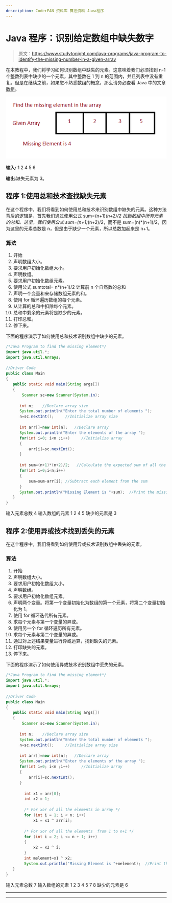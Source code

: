 ```yaml
---
description: CoderFAN 资料库 算法资料 Java程序
---
```


# Java 程序：识别给定数组中缺失数字

> 原文：<https://www.studytonight.com/java-programs/java-program-to-identify-the-missing-number-in-a-given-array>

在本教程中，我们将学习如何识别数组中缺失的元素。这意味着我们必须找到 n-1 个整数列表中缺少的一个元素，其中整数在 1 到 n 的范围内，并且列表中没有重复。但是在继续之前，如果您不熟悉数组的概念，那么请务必查看 Java 中的文章[数组](https://www.studytonight.com/java/array.php)。

![](img/077107b1c0c943be9df2b65f37db2213.png)

**输入:** 1 2 4 5 6

**输出**:缺失元素为 3。

## 程序 1:使用总和技术查找缺失元素

在这个程序中，我们将看到如何使用总和技术来识别数组中缺失的元素。这种方法背后的逻辑是，首先我们通过使用公式 sum=(n+1)*(n+2)/2 找到数组中所有元素的总和。这里，我们使用公式 sum=(n+1)*(n+2)/2，而不是 sum=(n)*(n+1)/2，因为这里的元素总数是 n，但是由于缺少一个元素，所以总数加起来是 n+1。

### 算法

1.  开始
2.  声明数组大小。
3.  要求用户初始化数组大小。
4.  声明数组。
5.  要求用户初始化数组元素。
6.  使用公式 sumtotal= n*(n+1)/2 计算前 n 个自然数的总和
7.  声明一个变量和来存储数组元素的和。
8.  使用 for 循环遍历数组的每个元素。
9.  从计算的总和中扣除每个元素。
10.  总和中剩余的元素将是缺少的元素。
11.  打印总和。
12.  停下来。

下面的程序演示了如何使用总和技术识别数组中缺少的元素。

```java
/*Java Program to find the missing element*/
import java.util.*;  
import java.util.Arrays; 

//Driver Code
public class Main  
{  
   public static void main(String args[])   
   {  
       Scanner sc=new Scanner(System.in);

      int n;    //Declare array size
      System.out.println("Enter the total number of elements ");
      n=sc.nextInt();     //Initialize array size

      int arr[]=new int[n];   //Declare array
      System.out.println("Enter the elements of the array ");
      for(int i=0; i<n ;i++)     //Initialize array
      {
          arr[i]=sc.nextInt();
      }

      int sum=(n+1)*(n+2)/2;   //Calculate the expected sum of all the elements from 1 to n
      for(int i=0;i<n;i++)
      {
          sum=sum-arr[i]; //Subtract each element from the sum
      }
      System.out.println("Missing Element is "+sum);  //Print the missing element
   }
} 
```

输入元素总数 4
输入数组的元素 1 2 4 5
缺少的元素是 3

## 程序 2:使用异或技术找到丢失的元素

在这个程序中，我们将看到如何使用异或技术识别数组中丢失的元素。

### 算法

1.  开始
2.  声明数组大小。
3.  要求用户初始化数组大小。
4.  声明数组。
5.  要求用户初始化数组元素。
6.  声明两个变量。将第一个变量初始化为数组的第一个元素，将第二个变量初始化为 1。
7.  使用 for 循环迭代所有元素。
8.  求每个元素与第一个变量的异或。
9.  使用另一个 for 循环遍历所有元素。
10.  求每个元素与第二个变量的异或。
11.  通过对上述结果变量进行异或运算，找到缺失的元素。
12.  打印缺失的元素。
13.  停下来。

下面的程序演示了如何使用异或技术识别数组中丢失的元素。

```java
/*Java Program to find the missing element*/
import java.util.*;  
import java.util.Arrays; 

//Driver Code
public class Main  
{  
   public static void main(String args[])   
   {  
       Scanner sc=new Scanner(System.in);

      int n;    //Declare array size
      System.out.println("Enter the total number of elements ");
      n=sc.nextInt();     //Initialize array size

      int arr[]=new int[n];   //Declare array
      System.out.println("Enter the elements of the array ");
      for(int i=0; i<n ;i++)     //Initialize array
      {
          arr[i]=sc.nextInt();
      }

        int x1 = arr[0];
        int x2 = 1;

        /* For xor of all the elements in array */
        for (int i = 1; i < n; i++)
            x1 = x1 ^ arr[i];

        /* For xor of all the elements  from 1 to n+1 */
        for (int i = 2; i <= n + 1; i++) 
        {
            x2 = x2 ^ i;
        }
        int melement=x1 ^ x2;
        System.out.println("Missing Element is "+melement);  //Print the missing element
   }
} 
```

输入元素总数 7
输入数组的元素 1 2 3 4 5 7 8
缺少的元素是 6

* * *

* * *